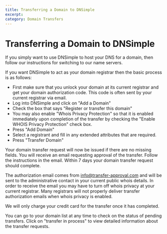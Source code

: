 ```yaml
---
title: Transferring a Domain to DNSimple
excerpt: 
category: Domain Transfers
---
```


# Transferring a Domain to DNSimple

If you simply want to use DNSimple to host your DNS for a domain, then follow our instructions for switching to our name servers.

If you want DNSimple to act as your domain registrar then the basic process is as follows:

- First make sure that you unlock your domain at its current registrar and get your domain authorization code. This code is often sent by your current registrar via email.
- Log into DNSimple and click on "Add a Domain"
- Check the box that says "Register or transfer this domain"
- You may also enable "Whois Privacy Protection" so that it is enabled immediately upon completion of the transfer by checking the "Enable WHOIS Privacy Protection" check box.
- Press "Add Domain"
- Select a registrant and fill in any extended attributes that are required.
- Press "Transfer Domain"

Your domain transfer request will now be issued if there are no missing fields. You will receive an email requesting approval of the transfer. Follow the instructions in the email. Within 7 days your domain transfer request should complete.

The authorization email comes from info@transfer-approval.com and will be sent to the administrative contact in your current public whois details. In order to receive the email you may have to turn off whois privacy at your current registrar. Many registrars will not properly deliver transfer authorization emails when whois privacy is enabled. 

We will only charge your credit card for the transfer once it has completed.

You can go to your domain list at any time to check on the status of pending transfers. Click on "transfer in process" to view detailed information about the transfer requests.

